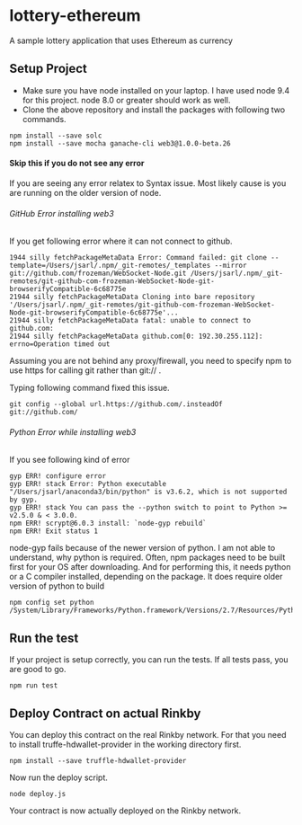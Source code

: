# lottery-ethereum
A sample lottery application that uses Ethereum as currency

## Setup Project
* Make sure you have node installed on your laptop. I have used node 9.4 for this project. node 8.0 or greater should work as well.
* Clone the above repository and install the packages with following two commands.
```script
npm install --save solc
npm install --save mocha ganache-cli web3@1.0.0-beta.26
```
#### Skip this if you do not see any error
If you are seeing any error relatex to Syntax issue. Most likely cause is you are running on the older version of node.
###### GitHub Error installing web3
If you get following error where it can not connect to github.
```
1944 silly fetchPackageMetaData Error: Command failed: git clone --template=/Users/jsarl/.npm/_git-remotes/_templates --mirror git://github.com/frozeman/WebSocket-Node.git /Users/jsarl/.npm/_git-remotes/git-github-com-frozeman-WebSocket-Node-git-browserifyCompatible-6c68775e
21944 silly fetchPackageMetaData Cloning into bare repository '/Users/jsarl/.npm/_git-remotes/git-github-com-frozeman-WebSocket-Node-git-browserifyCompatible-6c68775e'...
21944 silly fetchPackageMetaData fatal: unable to connect to github.com:
21944 silly fetchPackageMetaData github.com[0: 192.30.255.112]: errno=Operation timed out
```

Assuming you are not behind any proxy/firewall, you need to specify npm to use https for calling git rather than git:// .

Typing following command fixed this issue.
```script
git config --global url.https://github.com/.insteadOf git://github.com/
```

###### Python Error while installing web3
If you see following kind of error
```
gyp ERR! configure error 
gyp ERR! stack Error: Python executable "/Users/jsarl/anaconda3/bin/python" is v3.6.2, which is not supported by gyp.
gyp ERR! stack You can pass the --python switch to point to Python >= v2.5.0 & < 3.0.0.
npm ERR! scrypt@6.0.3 install: `node-gyp rebuild`
npm ERR! Exit status 1
```
node-gyp fails because of the newer version of python. I am not able to understand, why python is required.
Often, npm packages need to be built first for your OS after downloading. And for performing this, it needs python or a C compiler installed, depending on the package.
It does require older version of python to build

```script
npm config set python /System/Library/Frameworks/Python.framework/Versions/2.7/Resources/Python.app/Contents/MacOS/Python
```
## Run the test
If your project is setup correctly, you can run the tests. If all tests pass, you are good to go.
```script
npm run test
```
## Deploy Contract on actual Rinkby
You can deploy this contract on the real Rinkby network. For that you need to install truffe-hdwallet-provider in the working directory first.

```script
npm install --save truffle-hdwallet-provider
```
Now run the deploy script. 
```script
node deploy.js
```
Your contract is now actually deployed on the Rinkby network.
